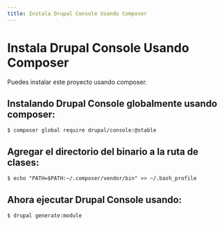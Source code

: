 ```yaml
---
title: Instala Drupal Console Usando Composer
---
```

# Instala Drupal Console Usando Composer
Puedes instalar este proyecto usando composer.

## Instalando Drupal Console globalmente usando composer:
```
$ composer global require drupal/console:@stable
```

## Agregar el directorio del binario a la ruta de clases:
```
$ echo "PATH=$PATH:~/.composer/vendor/bin" >> ~/.bash_profile
```

## Ahora ejecutar Drupal Console usando:
```
$ drupal generate:module
```
